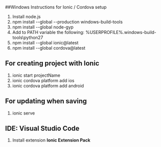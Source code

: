 ##Windows Instructions for Ionic / Cordova setup

1. Install node.js
2. npm install --global --production windows-build-tools
3. npm install --global node-gyp
4. Add to PATH variable the following: %USERPROFILE%\.windows-build-tools\python27
5. npm install --global ionic@latest
6. npm install --global cordova@latest

## For creating project with Ionic

1. ionic start projectName
2. ionic cordova platform add ios
3. ionic cordova platform add android

## For updating when saving

1. ionic serve

## IDE: Visual Studio Code

1. Install extension **Ionic Extension Pack**
